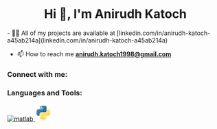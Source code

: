 <h1 align="center">Hi 👋, I'm Anirudh Katoch</h1>
- 👨‍💻 All of my projects are available at [linkedin.com/in/anirudh-katoch-a45ab214a](linkedin.com/in/anirudh-katoch-a45ab214a)

- 📫 How to reach me **anirudh.katoch1998@gmail.com**

<h3 align="left">Connect with me:</h3>
<p align="left">
</p>

<h3 align="left">Languages and Tools:</h3>
<p align="left"> <a href="https://www.mathworks.com/" target="_blank" rel="noreferrer"> <img src="https://upload.wikimedia.org/wikipedia/commons/2/21/Matlab_Logo.png" alt="matlab" width="40" height="40"/> </a> <a href="https://www.python.org" target="_blank" rel="noreferrer"> <img src="https://raw.githubusercontent.com/devicons/devicon/master/icons/python/python-original.svg" alt="python" width="40" height="40"/> </a> </p>
